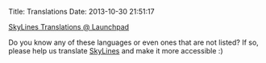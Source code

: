 Title: Translations
Date: 2013-10-30 21:51:17

[SkyLines Translations @ Launchpad](https://translations.launchpad.net/skylines/trunk/+pots/messages)

Do you know any of these languages or even ones that are not listed? If so,
please help us translate [SkyLines](https://skylines.aero) and make
it more accessible :)

